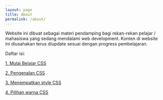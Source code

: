 ```yaml
---
layout: page
title: About
permalink: /about/
---
```


Website ini dibuat sebagai materi pendamping bagi rekan-rekan pelajar / mahasiswa yang sedang mendalami web development. 
Konten di website ini diusahakan terus diupdate sesuai dengan progress pembelajaran. 

Daftar isi:

[1. Mulai Belajar CSS](https://hidayatabisena.github.io/menempatkan-css-styles/ "Mulai Belajar CSS")

[2. Pengenalan CSS](https://hidayatabisena.github.io/pengenalan-css/ "Pengenalan CSS")

[3. Menempatkan style CSS](https://hidayatabisena.github.io/menempatkan-css-styles/ "Menempatkan style CSS")

[4. Pilihan warna CSS](https://hidayatabisena.github.io/pilihan-warna-css/ "Pilihan warna CSS")

